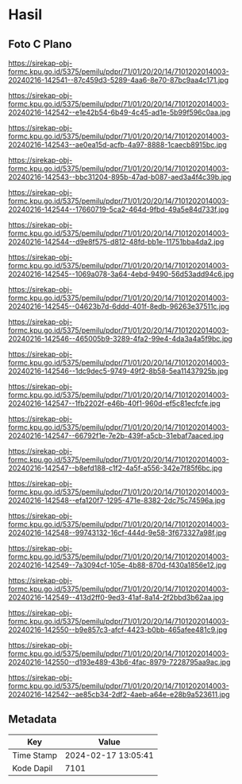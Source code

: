 # Hasil

## Foto C Plano

https://sirekap-obj-formc.kpu.go.id/5375/pemilu/pdpr/71/01/20/20/14/7101202014003-20240216-142541--87c459d3-5289-4aa6-8e70-87bc9aa4c171.jpg

https://sirekap-obj-formc.kpu.go.id/5375/pemilu/pdpr/71/01/20/20/14/7101202014003-20240216-142542--e1e42b54-6b49-4c45-ad1e-5b99f596c0aa.jpg

https://sirekap-obj-formc.kpu.go.id/5375/pemilu/pdpr/71/01/20/20/14/7101202014003-20240216-142543--ae0ea15d-acfb-4a97-8888-1caecb8915bc.jpg

https://sirekap-obj-formc.kpu.go.id/5375/pemilu/pdpr/71/01/20/20/14/7101202014003-20240216-142543--bbc31204-895b-47ad-b087-aed3a4f4c39b.jpg

https://sirekap-obj-formc.kpu.go.id/5375/pemilu/pdpr/71/01/20/20/14/7101202014003-20240216-142544--17660719-5ca2-464d-9fbd-49a5e84d733f.jpg

https://sirekap-obj-formc.kpu.go.id/5375/pemilu/pdpr/71/01/20/20/14/7101202014003-20240216-142544--d9e8f575-d812-48fd-bb1e-11751bba4da2.jpg

https://sirekap-obj-formc.kpu.go.id/5375/pemilu/pdpr/71/01/20/20/14/7101202014003-20240216-142545--1069a078-3a64-4ebd-9490-56d53add94c6.jpg

https://sirekap-obj-formc.kpu.go.id/5375/pemilu/pdpr/71/01/20/20/14/7101202014003-20240216-142545--04623b7d-6ddd-401f-8edb-96263e37511c.jpg

https://sirekap-obj-formc.kpu.go.id/5375/pemilu/pdpr/71/01/20/20/14/7101202014003-20240216-142546--465005b9-3289-4fa2-99e4-4da3a4a5f9bc.jpg

https://sirekap-obj-formc.kpu.go.id/5375/pemilu/pdpr/71/01/20/20/14/7101202014003-20240216-142546--1dc9dec5-9749-49f2-8b58-5ea11437925b.jpg

https://sirekap-obj-formc.kpu.go.id/5375/pemilu/pdpr/71/01/20/20/14/7101202014003-20240216-142547--1fb2202f-e46b-40f1-960d-ef5c81ecfcfe.jpg

https://sirekap-obj-formc.kpu.go.id/5375/pemilu/pdpr/71/01/20/20/14/7101202014003-20240216-142547--66792f1e-7e2b-439f-a5cb-31ebaf7aaced.jpg

https://sirekap-obj-formc.kpu.go.id/5375/pemilu/pdpr/71/01/20/20/14/7101202014003-20240216-142547--b8efd188-c1f2-4a5f-a556-342e7f85f6bc.jpg

https://sirekap-obj-formc.kpu.go.id/5375/pemilu/pdpr/71/01/20/20/14/7101202014003-20240216-142548--efa120f7-1295-471e-8382-2dc75c74596a.jpg

https://sirekap-obj-formc.kpu.go.id/5375/pemilu/pdpr/71/01/20/20/14/7101202014003-20240216-142548--99743132-16cf-444d-9e58-3f673327a98f.jpg

https://sirekap-obj-formc.kpu.go.id/5375/pemilu/pdpr/71/01/20/20/14/7101202014003-20240216-142549--7a3094cf-105e-4b88-870d-f430a1856e12.jpg

https://sirekap-obj-formc.kpu.go.id/5375/pemilu/pdpr/71/01/20/20/14/7101202014003-20240216-142549--413d2ff0-9ed3-41af-8a14-2f2bbd3b62aa.jpg

https://sirekap-obj-formc.kpu.go.id/5375/pemilu/pdpr/71/01/20/20/14/7101202014003-20240216-142550--b9e857c3-afcf-4423-b0bb-465afee481c9.jpg

https://sirekap-obj-formc.kpu.go.id/5375/pemilu/pdpr/71/01/20/20/14/7101202014003-20240216-142550--d193e489-43b6-4fac-8979-7228795aa9ac.jpg

https://sirekap-obj-formc.kpu.go.id/5375/pemilu/pdpr/71/01/20/20/14/7101202014003-20240216-142542--ae85cb34-2df2-4aeb-a64e-e28b9a523611.jpg


## Metadata

| Key        | Value               |
| ---------- | ------------------- |
| Time Stamp | 2024-02-17 13:05:41 |
| Kode Dapil | 7101                |



